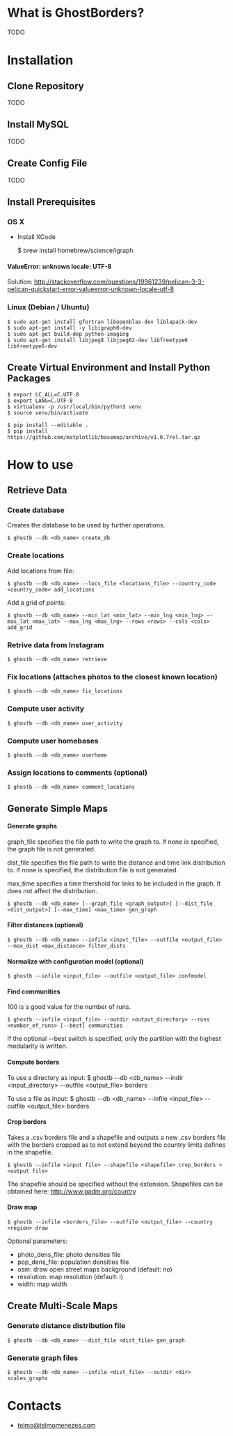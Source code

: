 # What is GhostBorders? #

TODO

# Installation #

## Clone Repository ##

TODO

## Install MySQL ##

TODO

## Create Config File ##

TODO

## Install Prerequisites ##

### OS X ###

* Install XCode


    $ brew install homebrew/science/igraph

#### ValueError: unknown locale: UTF-8 ####

Solution:
http://stackoverflow.com/questions/19961239/pelican-3-3-pelican-quickstart-error-valueerror-unknown-locale-utf-8

### Linux (Debian / Ubuntu) ###

    $ sudo apt-get install gfortran libopenblas-dev liblapack-dev
    $ sudo apt-get install -y libigraph0-dev
    $ sudo apt-get build-dep python-imaging
    $ sudo apt-get install libjpeg8 libjpeg62-dev libfreetype6 libfreetype6-dev

## Create Virtual Environment and Install Python Packages ##

    $ export LC_ALL=C.UTF-8
    $ export LANG=C.UTF-8
    $ virtualenv -p /usr/local/bin/python3 venv
    $ source venv/bin/activate

    $ pip install --editable .
    $ pip install https://github.com/matplotlib/basemap/archive/v1.0.7rel.tar.gz

# How to use #

## Retrieve Data ##

### Create database ###

Creates the database to be used by further operations.

    $ ghostb --db <db_name> create_db

### Create locations ###

Add locations from file:

    $ ghostb --db <db_name> --locs_file <locations_file> --country_code <country_code> add_locations

Add a grid of points:

    $ ghostb --db <db_name> --min_lat <min_lat> --min_lng <min_lng> --max_lat <max_lat> --max_lng <max_lng> --rows <rows> --cols <cols> add_grid

### Retrive data from Instagram ###

    $ ghostb --db <db_name> retrieve

### Fix locations (attaches photos to the closest known location) ###

    $ ghostb --db <db_name> fix_locations

### Compute user activity ###

    $ ghostb --db <db_name> user_activity

### Compute user homebases ###

    $ ghostb --db <db_name> userhome

### Assign locations to comments (optional) ###

    $ ghostb --db <db_name> comment_locations

## Generate Simple Maps ##

#### Generate graphs ####

graph_file specifies the file path to write the graph to. If none is specified, the graph file is not generated.

dist_file specifies the file path to write the distance and time link distribution to. If none is specified, the distribution file is not generated.

max_time specifies a time thershold for links to be included in the graph. It does not affect the distribution.

    $ ghostb --db <db_name> [--graph_file <graph_output>] [--dist_file <dist_output>] [--max_time] <max_time> gen_graph

#### Filter distances (optional) ####

    $ ghostb --db <db_name> --infile <input_file> --outfile <output_file> --max_dist <max_distance> filter_dists

#### Normalize with configuration model (optional) ####

    $ ghostb --infile <input_file> --outfile <output_file> confmodel

#### Find communities ####

100 is a good value for the number of runs.

    $ ghostb --infile <input_file> --outdir <output_directory> --runs <number_of_runs> [--best] communities

If the optional --best switch is specified, only the partition with the highest modularity is written. 

#### Compute borders ####

To use a directory as input:
    $ ghostb --db <db_name> --indir <input_directory> --outfile <output_file> borders

To use a file as input:
    $ ghostb --db <db_name> --infile <input_file> --outfile <output_file> borders

#### Crop borders ####

Takes a .csv borders file and a shapefile and outputs a new .csv borders file with the borders cropped as to not extend beyond the country limits defines in the shapefile.

    $ ghostb --infile <input file> --shapefile <shapefile> crop_borders > <output file>

The shapefile should be specified without the extension. Shapefiles can be obtained here:
http://www.gadm.org/country

#### Draw map ####

    $ ghostb --infile <borders_file> --outfile <output_file> --country <region> draw

Optional parameters:
* photo_dens_file: photo densities file
* pop_dens_file: population densities file
* osm: draw open street maps background (default: no)
* resolution: map resolution (default: i)
* width: map width

## Create Multi-Scale Maps ##

### Generate distance distribution file ###

    $ ghostb --db <db_name> --dist_file <dist_file> gen_graph

### Generate graph files ###

    $ ghostb --db <db_name> --infile <dist_file> --outdir <dir> scales_graphs

# Contacts #

* telmo@telmomenezes.com
